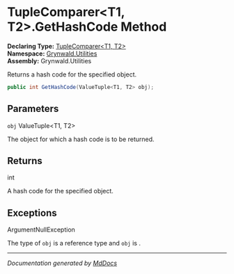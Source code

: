 ﻿<!--  
  <auto-generated>   
    The contents of this file were generated by a tool.  
    Changes to this file may be list if the file is regenerated  
  </auto-generated>   
-->

# TupleComparer\<T1, T2\>.GetHashCode Method

**Declaring Type:** [TupleComparer\<T1, T2\>](../index.md)  
**Namespace:** [Grynwald.Utilities](../../index.md)  
**Assembly:** Grynwald.Utilities

Returns a hash code for the specified object.

```csharp
public int GetHashCode(ValueTuple<T1, T2> obj);
```

## Parameters

`obj`  ValueTuple\<T1, T2\>

The object for which a hash code is to be returned.

## Returns

int

A hash code for the specified object.

## Exceptions

ArgumentNullException

The type of `obj` is a reference type and `obj` is .

___

*Documentation generated by [MdDocs](https://github.com/ap0llo/mddocs)*
